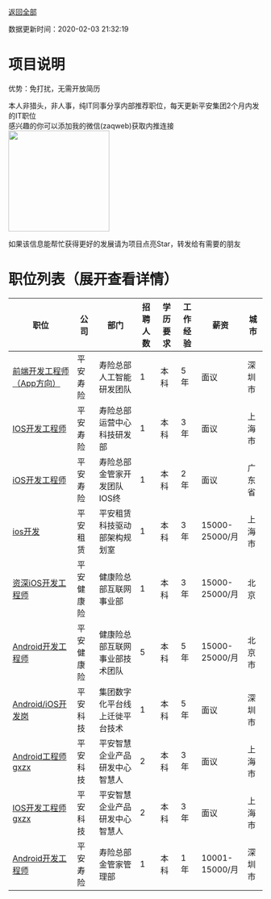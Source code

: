 [返回全部](https://github.com/zaqweb/PA-IT-JOBS/)

数据更新时间：2020-02-03 21:32:19
# 项目说明

优势：免打扰，无需开放简历

本人非猎头，非人事，纯IT同事分享内部推荐职位，每天更新平安集团2个月内发的IT职位  
感兴趣的你可以添加我的微信(zaqweb)获取内推连接  
<img src="https://github.com/zaqweb/PA-IT-JOBS/blob/master/WechatICode.jpeg"  height="200" width="200">

如果该信息能帮忙获得更好的发展请为项目点亮Star，转发给有需要的朋友
# 职位列表（展开查看详情）

|职位|公司|部门|招聘人数|学历要求|工作经验|薪资|城市|
|---|---|---|---|---|---|---|---|
|[前端开发工程师（App方向）](detail/10059ECFE2AC44C087D523646B06C94A.md)|平安寿险|寿险总部人工智能研发团队|1|本科|5年|面议|深圳市|
|[IOS开发工程师](detail/638EC6B5DED943E4A0D6871C988952D8.md)|平安寿险|寿险总部运营中心科技研发部|1|本科|3年|面议|上海市|
|[iOS开发工程师](detail/96F6FBC05C5F42C4A16F69DEED9BCE0A.md)|平安寿险|寿险总部金管家开发团队IOS终|1|本科|2年|面议|广东省|
|[ios开发](detail/A48949EBA5CF40BDA1F742A4AA40E72A.md)|平安租赁|平安租赁科技驱动部架构规划室|1|本科|3年|15000-25000/月|上海市|
|[资深iOS开发工程师](detail/E5241798BEF54C70959D8B3D78BED555.md)|平安健康险|健康险总部互联网事业部|1|本科|3年|15000-25000/月|北京|
|[Android开发工程师](detail/27A8EA40A9FD4F33BA75B3E39ED97BFA.md)|平安健康险|健康险总部互联网事业部技术团队|5|本科|5年|15000-25000/月|北京市|
|[Android/iOS开发岗](detail/910C1B9F37834880848A44D79FBD0F85.md)|平安科技|集团数字化平台线上迁徙平台技术|1|本科|5年|面议|深圳市|
|[Android工程师gxzx](detail/0AB5C0B858954B66B4C8AA966BCA56D4.md)|平安科技|平安智慧企业产品研发中心智慧人|2|本科|3年|面议|上海市|
|[IOS开发工程师gxzx](detail/09B31EBE03D24D6BAB21B9964EC3272C.md)|平安科技|平安智慧企业产品研发中心智慧人|2|本科|3年|面议|上海市|
|[Android开发工程师](detail/5b6274508d7439954dbc3a4a.md)|平安寿险|寿险总部金管家管理部|1|本科|1年|10001-15000/月|深圳市|




